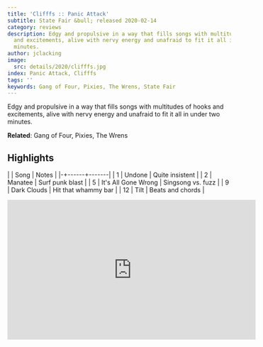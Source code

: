 ```yaml
---
title: 'Clifffs :: Panic Attack'
subtitle: State Fair &bull; released 2020-02-14
category: reviews
description: Edgy and propulsive in a way that fills songs with multitudes of hooks
  and excitements, alive with nervy energy and unafraid to fit it all in under two
  minutes.
author: jclacking
image:
  src: details/2020/clifffs.jpg
index: Panic Attack, Clifffs
tags: ''
keywords: Gang of Four, Pixies, The Wrens, State Fair
---
```

Edgy and propulsive in a way that fills songs with multitudes of hooks and excitements, alive with nervy energy and unafraid to fit it all in under two minutes.<!--more-->

**Related**: Gang of Four, Pixies, The Wrens

## Highlights

| | Song | Notes |
|-+------+-------|
| 1 | Undone | Quite insistent |
| 2 | Manatee | Surf punk blast |
| 5 | It's All Gone Wrong | Singsong vs. fuzz |
| 9 | Dark Clouds | Hit that whammy bar |
| 12 | Tilt | Beats and chords |

<div class="tlo-detail-video"><iframe width="560" height="315" src="https://www.youtube.com/embed/ueeVNBXKneU" frameborder="0" allow="autoplay; encrypted-media" allowfullscreen></iframe></div>

